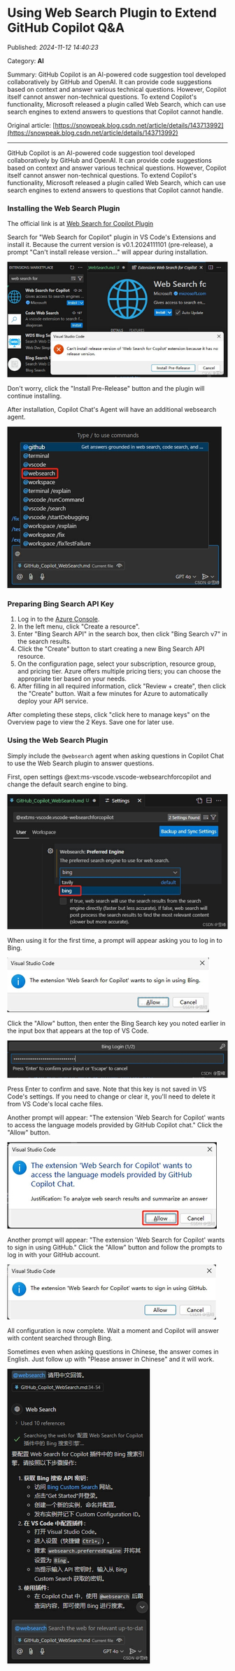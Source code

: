 # Using Web Search Plugin to Extend GitHub Copilot Q&A

Published: *2024-11-12 14:40:23*

Category: __AI__

Summary: GitHub Copilot is an AI-powered code suggestion tool developed collaboratively by GitHub and OpenAI. It can provide code suggestions based on context and answer various technical questions. However, Copilot itself cannot answer non-technical questions. To extend Copilot's functionality, Microsoft released a plugin called Web Search, which can use search engines to extend answers to questions that Copilot cannot handle.

Original article: [https://snowpeak.blog.csdn.net/article/details/143713992](https://snowpeak.blog.csdn.net/article/details/143713992)

---------

GitHub Copilot is an AI-powered code suggestion tool developed collaboratively by GitHub and OpenAI. It can provide code suggestions based on context and answer various technical questions. However, Copilot itself cannot answer non-technical questions. To extend Copilot's functionality, Microsoft released a plugin called Web Search, which can use search engines to extend answers to questions that Copilot cannot handle.

### Installing the Web Search Plugin

The official link is at [Web Search for Copilot Plugin](<https://marketplace.visualstudio.com/items?itemName=ms-vscode.vscode-websearchforcopilot> "Web Search for Copilot Plugin")

Search for "Web Search for Copilot" plugin in VS Code's Extensions and install it. Because the current version is v0.1.2024111101 (pre-release), a prompt "Can't install release version..." will appear during installation.

![](../assets/img/20241112_Web_Search_GitHub_01.png)

Don't worry, click the "Install Pre-Release" button and the plugin will continue installing.

After installation, Copilot Chat's Agent will have an additional websearch agent.

![](../assets/img/20241112_Web_Search_GitHub_02.png)

### Preparing Bing Search API Key

  1. Log in to the [Azure Console](<https://portal.azure.com/> "Azure Console").
  2. In the left menu, click "Create a resource".
  3. Enter "Bing Search API" in the search box, then click "Bing Search v7" in the search results.
  4. Click the "Create" button to start creating a new Bing Search API resource.
  5. On the configuration page, select your subscription, resource group, and pricing tier. Azure offers multiple pricing tiers; you can choose the appropriate tier based on your needs.
  6. After filling in all required information, click "Review + create", then click the "Create" button. Wait a few minutes for Azure to automatically deploy your API service.

After completing these steps, click "click here to manage keys" on the Overview page to view the 2 Keys. Save one for later use.

### Using the Web Search Plugin

Simply include the `@websearch` agent when asking questions in Copilot Chat to use the Web Search plugin to answer questions.

First, open settings @ext:ms-vscode.vscode-websearchforcopilot and change the default search engine to bing.

![](../assets/img/20241112_Web_Search_GitHub_03.png)

When using it for the first time, a prompt will appear asking you to log in to Bing.

![](../assets/img/20241112_Web_Search_GitHub_04.png)

Click the "Allow" button, then enter the Bing Search key you noted earlier in the input box that appears at the top of VS Code.

![](../assets/img/20241112_Web_Search_GitHub_05.png)

Press Enter to confirm and save. Note that this key is not saved in VS Code's settings. If you need to change or clear it, you'll need to delete it from VS Code's local cache files.

Another prompt will appear:
"The extension 'Web Search for Copilot' wants to access the language models provided by GitHub Copilot chat." Click the "Allow" button.

![](../assets/img/20241112_Web_Search_GitHub_06.png)

Another prompt will appear: "The extension 'Web Search for Copilot' wants to sign in using GitHub." Click the "Allow" button and follow the prompts to log in with your GitHub account.

![](../assets/img/20241112_Web_Search_GitHub_07.png)

All configuration is now complete. Wait a moment and Copilot will answer with content searched through Bing.

Sometimes even when asking questions in Chinese, the answer comes in English. Just follow up with "Please answer in Chinese" and it will work.

![](../assets/img/20241112_Web_Search_GitHub_08.png)